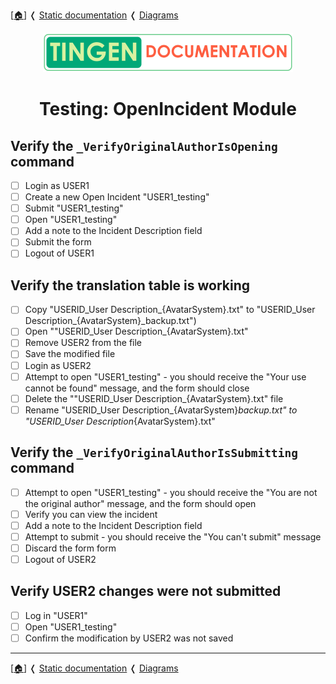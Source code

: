 <!-- u251002 -->

[[🏠︎](../../README.md)] ❬ [Static documentation](../README.md) ❬ [Diagrams](README.md)

<div align="center">

  <picture>
    <source media="(prefers-color-scheme: dark)" srcset="https://github.com/spectrum-health-systems/tingen-projects/blob/main/logos/tngndocs-dark-400x63.png">
    <source media="(prefers-color-scheme: light)" srcset="https://github.com/spectrum-health-systems/tingen-projects/blob/main/logos/tngndocs-light-400x63.png">
    <img alt="Fallback image description" src="https://github.com/spectrum-health-systems/tingen-projects/blob/main/logos/tngndocs-light-400x63.png">
  </picture>
  <h1>
    Testing: OpenIncident Module
  </h1>

</div>

## Verify the `_VerifyOriginalAuthorIsOpening` command

- [ ] Login as USER1
- [ ] Create a new Open Incident "USER1_testing"
- [ ] Submit "USER1_testing"
- [ ] Open "USER1_testing"
- [ ] Add a note to the Incident Description field
- [ ] Submit the form
- [ ] Logout of USER1

## Verify the translation table is working

- [ ] Copy "USERID_User Description_{AvatarSystem}.txt" to "USERID_User Description_{AvatarSystem}_backup.txt")
- [ ] Open ""USERID_User Description_{AvatarSystem}.txt"
- [ ] Remove USER2 from the file
- [ ] Save the modified file
- [ ] Login as USER2
- [ ] Attempt to open "USER1_testing" - you should receive the "Your use cannot be found" message, and the form should close
- [ ] Delete the ""USERID_User Description_{AvatarSystem}.txt" file
- [ ] Rename "USERID_User Description_{AvatarSystem}_backup.txt" to "USERID_User Description_{AvatarSystem}.txt"

## Verify the `_VerifyOriginalAuthorIsSubmitting` command

- [ ] Attempt to open "USER1_testing" - you should receive the "You are not the original author" message, and the form should open
- [ ] Verify you can view the incident
- [ ] Add a note to the Incident Description field
- [ ] Attempt to submit - you should receive the "You can't submit" message
- [ ] Discard the form form
- [ ] Logout of USER2

## Verify USER2 changes were not submitted

- [ ] Log in "USER1"
- [ ] Open "USER1_testing"
- [ ] Confirm the modification by USER2 was not saved

***

[[🏠︎](../../README.md)] ❬ [Static documentation](../README.md) ❬ [Diagrams](README.md)
